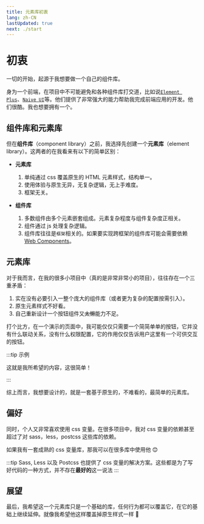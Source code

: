 ```yaml
---
title: 元素库初衷
lang: zh-CN
lastUpdated: true
next: ./start
---
```


# 初衷

一切的开始，起源于我想要做一个自己的组件库。

身为一个前端，在项目中不可能避免和各种组件库打交道，比如说[`Element Plus`](https://element-plus.org/zh-CN/)、[`Naive UI`](https://www.naiveui.com/zh-CN/os-theme)等。他们提供了非常强大的能力帮助我完成前端应用的开发。他们很酷。我也想要拥有一个。

## 组件库和元素库

但在**组件库**（component library）之前，我选择先创建一个**元素库**（element library）。这两者的在我看来有以下的简单区别：

- **元素库**

  1. 单纯通过 css 覆盖原生的 HTML 元素样式，结构单一。
  2. 使用体验与原生无异，无复杂逻辑，无上手难度。
  3. 框架无关。

- **组件库**

  1. 多数组件由多个元素嵌套组成。元素复杂程度与组件复杂度正相关。
  2. 组件通过 js 处理复杂逻辑。
  3. 组件库往往是`框架`相关的。如果要实现跨框架的组件库可能会需要依赖 [Web Components](https://developer.mozilla.org/en-US/docs/Web/Web_Components)。

## 元素库

对于我而言，在我的很多小项目中（真的是非常非常小的项目），往往存在一个三重矛盾：

1. 实在没有必要引入一整个庞大的组件库（或者更为复杂的配置按需引入）。
2. 原生元素样式不好看。
3. 自己重新设计一个按钮组件又~~太懒~~能力不足。

打个比方，在一个演示的页面中，我可能仅仅只需要一个简简单单的按钮，它并没有什么联动关系，没有什么权限配置，它的作用仅仅告诉用户这里有一个可供交互的按钮。

:::tip 示例

这就是我所希望的内容，这很简单！

<demo src="./demo.vue">

:::

综上而言，我想要设计的，就是一套基于原生的，不难看的，最简单的元素库。

## 偏好

同时，个人又非常喜欢使用 css 变量。在很多项目中，我对 css 变量的依赖甚至超过了对 sass，less，postcss 这些库的依赖。

如果我有一套成熟的 css 变量库，那我可以在很多库中使用他 😊

:::tip
Sass, Less 以及 Postcss 也提供了 css 变量的解决方案。这些都是为了写好代码的一种方式，并不存在**最好的**这一说法
:::

## 展望

最后，我希望这一个元素库只是一个基础的库，任何行为都可以覆盖它，在它的基础上继续延伸。就像我希望他这样覆盖掉原生样式一样 🍉
